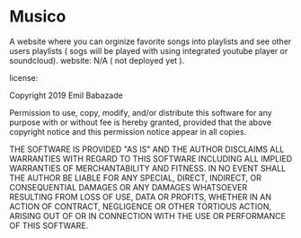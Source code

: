 # Musico 
A website where you can orginize favorite songs into playlists and see other users playlists ( sogs will be played with using
integrated youtube player or soundcloud).
website: N/A ( not deployed yet ).

license:

Copyright 2019 Emil Babazade

Permission to use, copy, modify, and/or distribute this software for any purpose with or without fee is hereby granted,
provided that the above copyright notice and this permission notice appear in all copies.

THE SOFTWARE IS PROVIDED "AS IS" AND THE AUTHOR DISCLAIMS ALL WARRANTIES WITH REGARD TO THIS SOFTWARE INCLUDING ALL IMPLIED
WARRANTIES OF MERCHANTABILITY AND FITNESS. IN NO EVENT SHALL THE AUTHOR BE LIABLE FOR ANY SPECIAL, DIRECT, INDIRECT, 
OR CONSEQUENTIAL DAMAGES OR ANY DAMAGES WHATSOEVER RESULTING FROM LOSS OF USE, DATA OR PROFITS, WHETHER IN AN ACTION OF CONTRACT, 
NEGLIGENCE OR OTHER TORTIOUS ACTION, ARISING OUT OF OR IN CONNECTION WITH THE USE OR PERFORMANCE OF THIS SOFTWARE.
